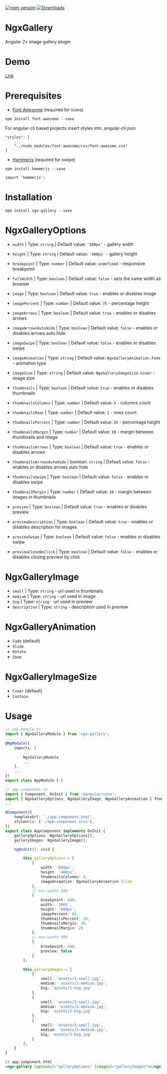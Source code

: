 [![npm version](https://img.shields.io/npm/v/ngx-gallery.svg)](https://www.npmjs.com/package/ngx-gallery)
[![Downloads](https://img.shields.io/npm/dm/ngx-gallery.svg)](https://www.npmjs.com/package/ngx-gallery)

# NgxGallery
Angular 2+ image gallery plugin

# Demo
[Link](https://lukasz-galka.github.io/ngx-gallery-demo/)

# Prerequisites
- [Font Awesome](http://fontawesome.io/) (required for icons)

```npm install font-awesome --save```

For angular-cli based projects insert styles into .angular-cli.json

````
"styles": [
    ...
    "../node_modules/font-awesome/css/font-awesome.css"
]
````

- [Hammerjs](http://hammerjs.github.io/) (required for swipe)

```npm install hammerjs --save```

````
import 'hammerjs';
````

# Installation
```npm install ngx-gallery --save```

# NgxGalleryOptions

- `width` | Type: `string` | Default value: `'500px'` - gallery width
- `height` | Type: `string` | Default value: `'400px'` - gallery height
- `breakpoint` | Type: `number` | Default value: `undefined` - responsive breakpoint
- `fullWidth` | Type: `boolean` | Default value: `false` - sets the same width as browser

- `image` | Type: `boolean` | Default value: `true` - enables or disables image
- `imagePercent` | Type: `number` | Default value: `75` - percentage height
- `imageArrows` | Type: `boolean` | Default value: `true` - enables or disables arrows
- `imageArrowsAutoHide` | Type: `boolean` | Default value: `false` - enables or disables arrows auto hide
- `imageSwipe` | Type: `boolean` | Default value: `false` - enables or disables swipe
- `imageAnimation` | Type: `string` | Default value: `NgxGalleryAnimation.Fade` - animation type
- `imageSize` | Type: `string` | Default value: `NgxGalleryImageSize.Cover` - image size

- `thumbnails` | Type: `boolean` | Default value: `true` - enables or disables thumbnails
- `thumbnailsColumns` | Type: `number` | Default value: `4` - columns count
- `thumbnailsRows` | Type: `number` | Default value: `1` - rows count
- `thumbnailsPercent` | Type: `number` | Default value: `25` - percentage height
- `thumbnailsMargin` | Type: `number` | Default value: `10` - margin between thumbnails and image
- `thumbnailsArrows` | Type: `boolean` | Default value: `true` - enables or disables arrows
- `thumbnailsArrowsAutoHide` | boolean: `string` | Default value: `false` - enables or disables arrows auto hide
- `thumbnailsSwipe` | Type: `boolean` | Default value: `false` - enables or disables swipe
- `thumbnailMargin` | Type: `number` | Default value: `10` - margin between images in thumbnails

- `preview` | Type: `boolean` | Default value: `true` - enables or disables preview
- `previewDescription` | Type: `boolean` | Default value: `true` - enables or disables description for images
- `previewSwipe` | Type: `boolean` | Default value: `false` - enables or disables swipe
- `previewCloseOnClick` | Type: `boolean` | Default value: `false` - enables or disables closing preview by click

# NgxGalleryImage
- `small` | Type: `string` - url used in thumbnails
- `medium` | Type: `string` - url used in image
- `big` | Type: `string` - url used in preview
- `description` | Type: `string` - description used in preview

# NgxGalleryAnimation
- `Fade` (default)
- `Slide`
- `Rotate`
- `Zoom`

# NgxGalleryImageSize
- `Cover` (default)
- `Contain`

# Usage
````ts
// app.module.ts
import { NgxGalleryModule } from 'ngx-gallery';
...
@NgModule({
    imports: [
        ...
        NgxGalleryModule
        ...
    ],
    ...
})
export class AppModule { }
````

````ts
// app.component.ts
import { Component, OnInit } from '@angular/core';
import { NgxGalleryOptions, NgxGalleryImage, NgxGalleryAnimation } from 'ngx-gallery';
...

@Component({
    templateUrl: './app.component.html',
    styleUrls: ['./app.component.scss'],
})
export class AppComponent implements OnInit {    
    galleryOptions: NgxGalleryOptions[];
    galleryImages: NgxGalleryImage[];

    ngOnInit(): void {     

        this.galleryOptions = [
            {
                width: '600px',
                height: '400px',
                thumbnailsColumns: 4,
                imageAnimation: NgxGalleryAnimation.Slide
            },
            // max-width 800
            {
                breakpoint: 800,
                width: '100%',
                height: '600px',
                imagePercent: 80,
                thumbnailsPercent: 20,
                thumbnailsMargin: 20,
                thumbnailMargin: 20
            },
            // max-width 400
            {
                breakpoint: 400,
                preview: false
            }
        ];

        this.galleryImages = [
            {
                small: 'assets/1-small.jpg',
                medium: 'assets/1-medium.jpg',
                big: 'assets/1-big.jpg'
            },
            {
                small: 'assets/2-small.jpg',
                medium: 'assets/2-medium.jpg',
                big: 'assets/2-big.jpg'
            },
            {
                small: 'assets/3-small.jpg',
                medium: 'assets/3-medium.jpg',
                big: 'assets/3-big.jpg'
            }
        ];
    }
}

````

````html
// app.component.html
<ngx-gallery [options]="galleryOptions" [images]="galleryImages"></ngx-gallery>
````
